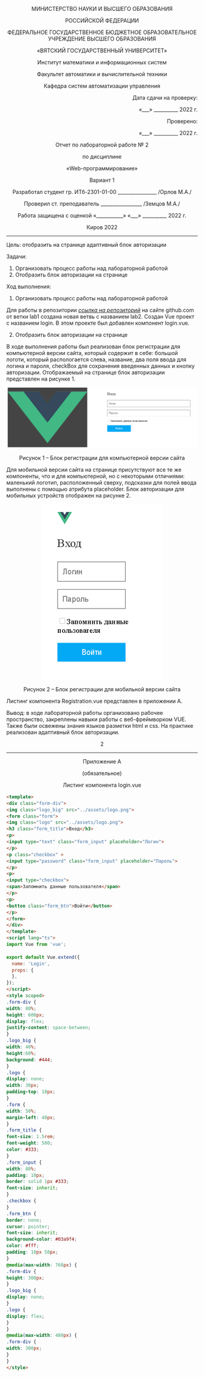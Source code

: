 <p align = center>МИНИСТЕРСТВО НАУКИ И ВЫСШЕГО ОБРАЗОВАНИЯ

<p align = center>РОССИЙСКОЙ ФЕДЕРАЦИИ

<p align = center>ФЕДЕРАЛЬНОЕ ГОСУДАРСТВЕННОЕ БЮДЖЕТНОЕ ОБРАЗОВАТЕЛЬНОЕ УЧРЕЖДЕНИЕ ВЫСШЕГО ОБРАЗОВАНИЯ

<p align = center>«ВЯТСКИЙ ГОСУДАРСТВЕННЫЙ УНИВЕРСИТЕТ»

<p align = center>Институт математики и информационных систем

<p align = center>Факультет автоматики и вычислительной техники

<p align = center>Кафедра систем автоматизации управления

<p align = right>Дата сдачи на проверку:

<p align = right>«___» __________ 2022 г.

<p align = right>Проверено:

<p align = right>«___» __________ 2022 г.

<p align = center>Отчет по лабораторной работе № 2

<p align = center>по дисциплине

<p align = center>«Web-программирование»

<p align = center>Вариант 1




<p align = center>Разработал студент гр. ИТб-2301-01-00 ________________ /Орлов М.А./

<p align = center>Проверил ст. преподаватель _________________ /Земцов М.А./

<p align = center>Работа защищена с оценкой «___________» «___» __________ 2022 г.



<p align = center>Киров 2022

__________
Цель:  отобразить на странице адаптивный блок авторизации

Задачи:

1. Организовать процесс работы над лабораторной работой
1. Отобразить блок авторизации на странице

Ход выполнения:

1. Организовать процесс работы над лабораторной работой

Для работы в репозитории *[ссылка на репозиторий](https://github.com/fasadar2/webit)* на сайте github.com от ветки lab1 создана новая ветвь с названием lab2. Cоздан Vue проект c названием login. В этом проекте был добавлен компонент login.vue.

2. Отобразить блок авторизации на странице

В ходе выполнения работы был реализован блок регистрации для компьютерной версии сайта, который содержит в себе: большой логоти, который распологается слева, название, два поля ввода для логина и пароля, checkBox для сохранения введенных данных и кнопку авторизации. Отображаемый на странице блок авторизации представлен на рисунке 1.

<p align=center><img src="./img/Lab2-desk.png" alt="img-desk"></p>

<p align = center>Рисунок 1 – Блок регистрации для компьютерной версии сайта

Для мобильной версии сайта на странице присутствуют все те же компоненты, что и для компьютерной, но с некоторыми отличиями: маленький логотип, расположенный сверху, подсказки для полей ввода выполнены с помощью атрибута placeholder. Блок авторизации для мобильных устройств отображен на рисунке 2.


<p align=center><img src="./img/Lab2-mobil.png" alt="img-mobil"></p>

<p align = center>Рисунок 2 – Блок регистрации для мобильной версии сайта

Листинг компонента Registration.vue представлен в приложении А.

Вывод: в ходе лабораторной работы организовано рабочее пространство, закреплены навыки работы с веб-фреймворком VUE. Также были освежены знания языков разметки html и css. На практике реализован адаптивный блок авторизации.

<p align = center>2

__________

<p align = center>Приложение А

<p align = center>(обязательное) 

<p align = center>Листинг компонента login.vue

```html
<template>
<div class="form-div">
<img class="logo_big" src="../assets/logo.png">
<form class="form">
<img class="logo" src="../assets/logo.png">
<h3 class="form_title">Вход</h3>
<p>
<input type="text" class="form_input" placeholder="Логин">
</p>
<p class="checkbox" >
<input type="password" class="form_input" placeholder="Пароль">
</p>
<p>
<input type="checkbox">
<span>Запомнить данные пользователя</span>
</p>
<p>
<button class="form_btn">Войти</button>
</p>
</form>
</div>
</template>
<script lang="ts">
import Vue from 'vue';

export default Vue.extend({
  name: 'Login',
  props: {
  },
});
</script>
<style scoped>
.form-div {
width: 80%;
height: 600px;
display: flex;
justify-content: space-between;
}
.logo_big {
width: 40%;
height:60%;
background: #444;
}
.logo {
display: none;
width: 30px;
padding-top: 10px;
}
.form {
width: 50%;
margin-left: 40px;
}
.form_title {
font-size: 1.5rem;
font-weight: 500;
color: #333;
}
.form_input {
width: 80%;
padding: 10px;
border: solid 1px #333;
font-size: inherit;
}
.checkbox {
}
.form_btn {
border: none;
cursor: pointer;
font-size: inherit;
background-color: #03a9f4;
color: #fff;
padding: 10px 50px;
}
@media(max-width: 768px) {
.form-div {
height: 300px;
}
.logo_big {
display: none;
}
.logo {
display: flex;
}
}
@media(max-width: 480px) {
.form-div {
width: 300px;
}
}
</style>

```